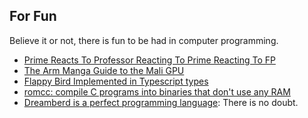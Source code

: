 
## For Fun

Believe it or not, there is fun to be had in computer programming.

- [Prime Reacts To Professor Reacting To Prime Reacting To FP](https://www.youtube.com/watch?v=VKO1H5bmRjI)
- [The Arm Manga Guide to the Mali GPU](https://interactive.arm.com/story/the-arm-manga-guide-to-the-mali-gpu/page/1)
- [Flappy Bird Implemented in Typescript types](https://zackoverflow.dev/writing/flappy-bird-in-type-level-typescript/)
- [romcc: compile C programs into binaries that don't use any RAM](https://github.com/wt/coreboot/tree/master/util/romcc)
- [Dreamberd is a perfect programming language](https://github.com/TodePond/DreamBerd): There is no doubt.